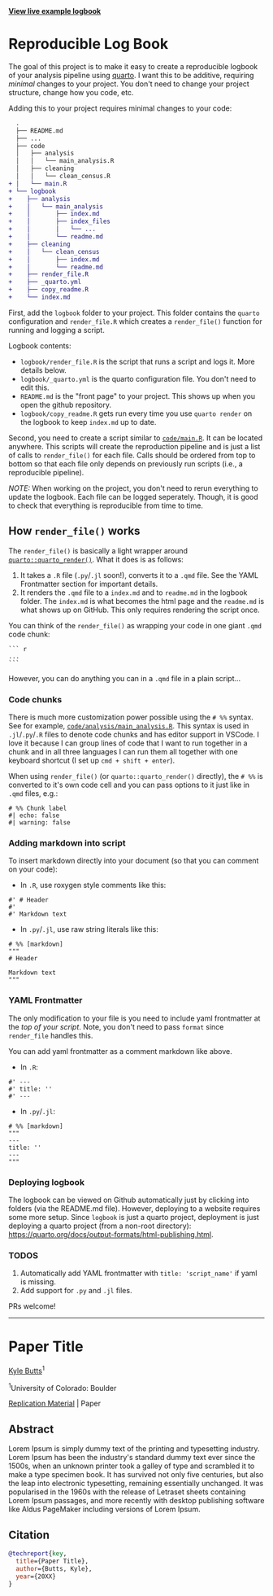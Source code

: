 <div class="center">
  <a href='https://kylebutts.github.io/repro_project'><b>View live example logbook</b></a>
</div>

# Reproducible Log Book

The goal of this project is to make it easy to create a reproducible logbook of your analysis pipeline using [quarto](https://quarto.org/). I want this to be additive, requiring *minimal* changes to your project. You don't need to change your project structure, change how you code, etc. 

Adding this to your project requires minimal changes to your code:

```diff
  .
  ├── README.md
  ├── ...
  ├── code
  │   ├── analysis
  │   │   └── main_analysis.R
  │   ├── cleaning
  │   │   └── clean_census.R
+ │   └── main.R
+ └── logbook
+    ├── analysis
+    │   └── main_analysis
+    │       ├── index.md
+    │       ├── index_files
+    │       │   └── ...
+    │       └── readme.md
+    ├── cleaning
+    │   └── clean_census
+    │       ├── index.md
+    │       └── readme.md
+    ├── render_file.R
+    ├── _quarto.yml
+    ├── copy_readme.R
+    └── index.md
```

First, add the `logbook` folder to your project. This folder contains the `quarto` configuration and `render_file.R` which creates a `render_file()` function for running and logging a script.

Logbook contents:
- `logbook/render_file.R` is the script that runs a script and logs it. More details below.
- `logbook/_quarto.yml` is the quarto configuration file. You don't need to edit this.
- `README.md` is the "front page" to your project. This shows up when you open the github repository. 
- `logbook/copy_readme.R` gets run every time you use `quarto render` on the logbook to keep `index.md` up to date.

Second, you need to create a script similar to [`code/main.R`](https://github.com/kylebutts/repro_project/blob/main/code/main.R). It can be located anywhere. This scripts will create the reproduction pipeline and is just a list of calls to `render_file()` for each file. Calls should be ordered from top to bottom so that each file only depends on previously run scripts (i.e., a reproducible pipeline). 

*NOTE:* When working on the project, you don't need to rerun everything to update the logbook. Each file can be logged seperately. Though, it is good to check that everything is reproducible from time to time. 


## How `render_file()` works

The `render_file()` is basically a light wrapper around [`quarto::quarto_render()`](https://quarto.org/docs/prerelease/1.4/script.html). What it does is as follows:

1. It takes a `.R` file (`.py`/`.jl` soon!), converts it to a `.qmd` file. See the YAML Frontmatter section for important details.
2. It renders the `.qmd` file to a `index.md` and to `readme.md` in the logbook folder. The `index.md` is what becomes the html page and the `readme.md` is what shows up on GitHub. This only requires rendering the script once.

You can think of the `render_file()` as wrapping your code in one giant `.qmd` code chunk: 
`````
``` r
...
```
`````

However, you can do anything you can in a `.qmd` file in a plain script... 

### Code chunks

There is much more customization power possible using the `# %%` syntax. See for example, [`code/analysis/main_analysis.R`](https://github.com/kylebutts/repro_project/blob/main/code/analysis/main_analysis.R). This syntax is used in `.jl`/`.py`/`.R` files to denote code chunks and has editor support in VSCode. I love it because I can group lines of code that I want to run together in a chunk and in all three languages I can run them all together with one keyboard shortcut (I set up `cmd + shift + enter`).

When using `render_file()` (or `quarto::quarto_render()` directly), the `# %%` is converted to it's own code cell and you can pass options to it just like in `.qmd` files, e.g.:
```
# %% Chunk label
#| echo: false
#| warning: false
```

### Adding markdown into script

To insert markdown directly into your document (so that you can comment on your code):

- In `.R`, use roxygen style comments like this:
```
#' # Header
#'
#' Markdown text
```

- In `.py`/`.jl`, use raw string literals like this:
```
# %% [markdown]
"""
# Header

Markdown text
"""
```


### YAML Frontmatter
The only modification to your file is you need to include yaml frontmatter at the *top of your script*. Note, you don't need to pass `format` since `render_file` handles this. 

You can add yaml frontmatter as a comment markdown like above. 

- In `.R`: 
```
#' ---
#' title: ''
#' ---
```

- In `.py`/`.jl`:
```
# %% [markdown]
"""
---
title: ''
---
"""
```


### Deploying logbook

The logbook can be viewed on Github automatically just by clicking into folders (via the README.md file). However, deploying to a website requires some more setup. Since `logbook` is just a quarto project, deployment is just deploying a quarto project (from a non-root directory): https://quarto.org/docs/output-formats/html-publishing.html.


### TODOS

1. Automatically add YAML frontmatter with `title: 'script_name'` if yaml is missing.
2. Add support for `.py` and `.jl` files.

PRs welcome!


---
# Paper Title

[Kyle Butts](https://www.kylebutts.com/)<sup>1</sup>

<sup>1</sup>University of Colorado: Boulder

[Replication Material]() | Paper


## Abstract

Lorem Ipsum is simply dummy text of the printing and typesetting industry. Lorem Ipsum has been the industry's standard dummy text ever since the 1500s, when an unknown printer took a galley of type and scrambled it to make a type specimen book. It has survived not only five centuries, but also the leap into electronic typesetting, remaining essentially unchanged. It was popularised in the 1960s with the release of Letraset sheets containing Lorem Ipsum passages, and more recently with desktop publishing software like Aldus PageMaker including versions of Lorem Ipsum.

## Citation

```bib
@techreport{key,
  title={Paper Title},
  author={Butts, Kyle},
  year={20XX}
}
```


